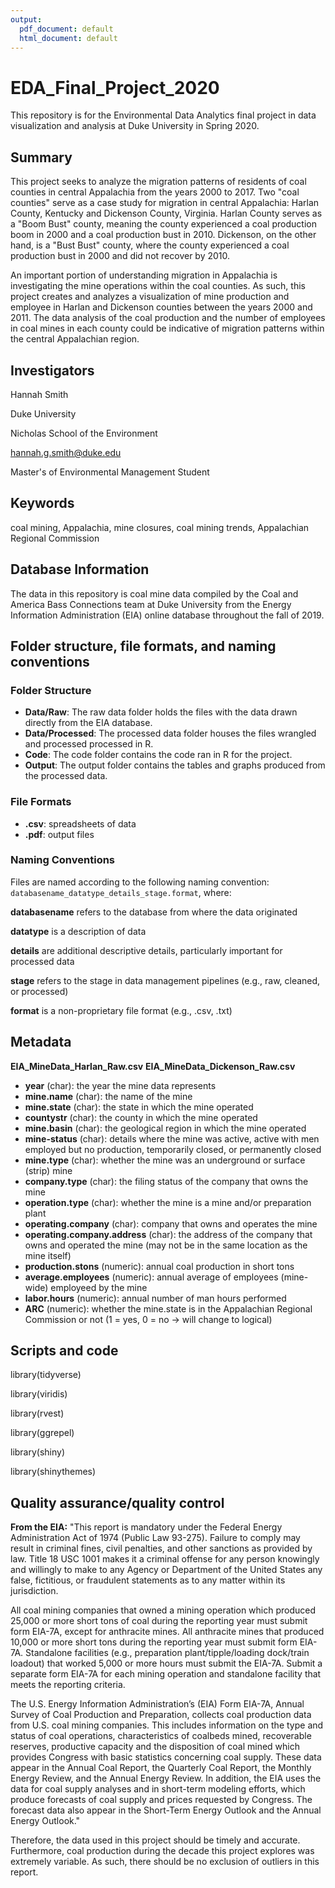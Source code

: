 ```yaml
---
output:
  pdf_document: default
  html_document: default
---
```

# EDA_Final_Project_2020
This repository is for the Environmental Data Analytics final project in data visualization and analysis at Duke University in Spring 2020.

## Summary
This project seeks to analyze the migration patterns of residents of coal counties in central Appalachia from the years 2000 to 2017. Two "coal counties" serve as a case study for migration in central Appalachia: Harlan County, Kentucky and Dickenson County, Virginia. Harlan County serves as a "Boom Bust" county, meaning the county experienced a coal production boom in 2000 and a coal production bust in 2010. Dickenson, on the other hand, is a "Bust Bust" county, where the county experienced a coal production bust in 2000 and did not recover by 2010.

An important portion of understanding migration in Appalachia is investigating the mine operations within the coal counties. As such, this project creates and analyzes a visualization of mine production and employee in Harlan and Dickenson counties between the years 2000 and 2011. The data analysis of the coal production and the number of employees in coal mines in each county could be indicative of migration patterns within the central Appalachian region.

## Investigators
Hannah Smith

Duke University 

Nicholas School of the Environment

hannah.g.smith@duke.edu

Master's of Environmental Management Student

## Keywords

coal mining, Appalachia, mine closures, coal mining trends, Appalachian Regional Commission

## Database Information

The data in this repository is coal mine data compiled by the Coal and America Bass Connections team at Duke University from the Energy Information Administration (EIA) online database throughout the fall of 2019. 

## Folder structure, file formats, and naming conventions 

### Folder Structure

* **Data/Raw**: The raw data folder holds the files with the data drawn directly from the EIA database.
* **Data/Processed**: The processed data folder houses the files wrangled and processed processed in R. 
* **Code**: The code folder contains the code ran in R for the project.
* **Output**: The output folder contains the tables and graphs produced from the processed data.

### File Formats

* **.csv**: spreadsheets of data
* **.pdf**: output files

### Naming Conventions
Files are named according to the following naming convention: `databasename_datatype_details_stage.format`, where:

**databasename** refers to the database from where the data originated

**datatype** is a description of data 

**details** are additional descriptive details, particularly important for processed data 

**stage** refers to the stage in data management pipelines (e.g., raw, cleaned, or processed)

**format** is a non-proprietary file format (e.g., .csv, .txt)

## Metadata
**EIA_MineData_Harlan_Raw.csv**
**EIA_MineData_Dickenson_Raw.csv**

* **year** (char): the year the mine data represents
* **mine.name** (char): the name of the mine
* **mine.state** (char): the state in which the mine operated
* **countystr** (char): the county in which the mine operated
* **mine.basin** (char): the geological region in which the mine operated
* **mine-status** (char): details where the mine was active, active with men employed but no production, temporarily closed, or permanently closed
* **mine.type** (char): whether the mine was an underground or surface (strip) mine
* **company.type** (char): the filing status of the company that owns the mine
* **operation.type** (char): whether the mine is a mine and/or preparation plant
* **operating.company** (char): company that owns and operates the mine
* **operating.company.address** (char): the address of the company that owns and operated the mine (may not be in the same location as the mine itself)
* **production.stons** (numeric): annual coal production in short tons
* **average.employees** (numeric): annual average of employees (mine-wide) employeed by the mine
* **labor.hours** (numeric): annual number of man hours performed
* **ARC** (numeric): whether the mine.state is in the Appalachian Regional Commission or not (1 = yes, 0 = no -> will change to logical)

## Scripts and code

library(tidyverse)

library(viridis)

library(rvest)

library(ggrepel)

library(shiny)

library(shinythemes)

## Quality assurance/quality control
**From the EIA:**
"This report is mandatory under the Federal Energy Administration Act of 1974 (Public Law 93-275). Failure to comply may result in criminal fines, civil penalties, and other sanctions as provided by law. Title 18 USC 1001 makes it a criminal offense for any person knowingly and willingly to make to any Agency or Department of the United States any false, fictitious, or fraudulent statements as to any matter within its jurisdiction.

All coal mining companies that owned a mining operation which produced 25,000 or more short tons of coal during the reporting year must submit form EIA-7A, except for anthracite mines. All anthracite mines that produced 10,000 or more short tons during the reporting year must submit form EIA-7A. Standalone facilities (e.g., preparation plant/tipple/loading dock/train loadout) that worked 5,000 or more hours must submit the EIA-7A. Submit a separate form EIA-7A for each mining operation and standalone facility that meets the reporting criteria.

The U.S. Energy Information Administration’s (EIA) Form EIA-7A, Annual Survey of Coal Production and Preparation, collects coal
production data from U.S. coal mining companies. This includes information on the type and status of coal operations, characteristics of coalbeds mined, recoverable reserves, productive capacity and the disposition of coal mined which provides Congress with basic statistics concerning coal supply. These data appear in the Annual Coal Report, the Quarterly Coal Report, the Monthly Energy Review, and the Annual Energy Review. In addition, the EIA uses the data for coal supply analyses and in short-term modeling efforts, which produce forecasts of coal supply and prices requested by Congress. The forecast data also appear in the Short-Term Energy Outlook and the Annual Energy Outlook."

Therefore, the data used in this project should be timely and accurate. Furthermore, coal production during the decade this project explores was extremely variable. As such, there should be no exclusion of outliers in this report.
